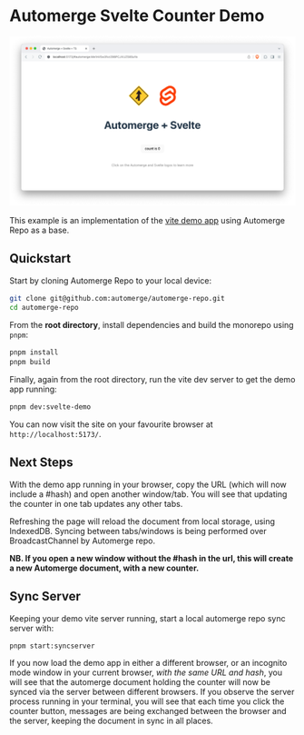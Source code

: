 # Automerge Svelte Counter Demo

![Automerge Svelte Counter Demo Screenshot](./img/screenshot.png)

This example is an implementation of the [vite demo app](https://vite.new/svelte-ts) using Automerge Repo as a base.

## Quickstart

Start by cloning Automerge Repo to your local device:
```bash
git clone git@github.com:automerge/automerge-repo.git
cd automerge-repo
```

From the **root directory**, install dependencies and build the monorepo using `pnpm`:
```bash
pnpm install
pnpm build
```

Finally, again from the root directory, run the vite dev server to get the demo app running:
```bash
pnpm dev:svelte-demo
```

You can now visit the site on your favourite browser at `http://localhost:5173/`.

## Next Steps
With the demo app running in your browser, copy the URL (which will now include a #hash) and open another window/tab. 
You will see that updating the counter in one tab updates any other tabs. 

Refreshing the page will reload the document from local storage, using IndexedDB. Syncing between tabs/windows is being performed over BroadcastChannel by Automerge repo.

**NB. If you open a new window without the #hash in the url, this will create a new Automerge document, with a new counter.**

## Sync Server
Keeping your demo vite server running, start a local automerge repo sync server with:
```bash
pnpm start:syncserver
```

If you now load the demo app in either a different browser, or an incognito mode window in your current browser, *with the same URL and hash*, you will see that the automerge document holding the counter will now be synced via the server between different browsers. If you observe the server process running in your terminal, you will see that each time you click the counter button, messages are being exchanged between the browser and the server, keeping the document in sync in all places.


